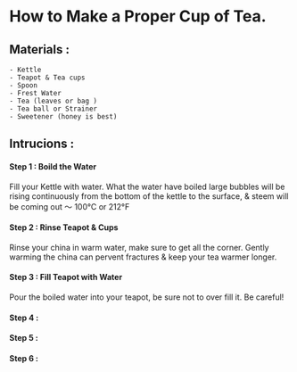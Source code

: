 # How to Make a Proper Cup of Tea. 

## Materials :
    - Kettle 
    - Teapot & Tea cups 
    - Spoon 
    - Frest Water 
    - Tea (leaves or bag )
    - Tea ball or Strainer  
    - Sweetener (honey is best)

## Intrucions : 
#### Step 1 : Boild the Water 
Fill your Kettle with water. What the water have boiled large bubbles will be rising continuously from the bottom of the kettle to the surface, & steem will be coming out ～ 100°C or 212°F

#### Step 2 : Rinse Teapot & Cups
Rinse your china in warm water, make sure to get all the corner. Gently warming the china can pervent fractures & keep your tea warmer longer.

#### Step 3 : Fill Teapot with Water 
Pour the boiled water into your teapot, be sure not to over fill it. Be careful!

#### Step 4 : 

#### Step 5 :

#### Step 6 :